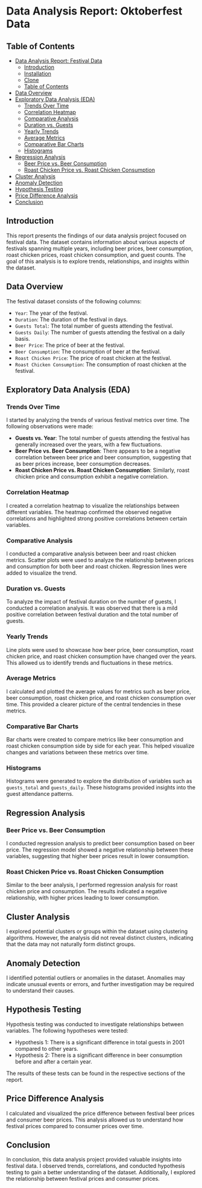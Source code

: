 # Data Analysis Report: Oktoberfest Data

## Table of Contents

- [Data Analysis Report: Festival Data](#data-analysis-report-festival-data)
  - [Introduction](#introduction)
  - [Installation](#installation)
  - [Clone](#clone)
  - [Table of Contents](#table-of-contents)
- [Data Overview](#data-overview)
- [Exploratory Data Analysis (EDA)](#exploratory-data-analysis-eda)
  - [Trends Over Time](#trends-over-time)
  - [Correlation Heatmap](#correlation-heatmap)
  - [Comparative Analysis](#comparative-analysis)
  - [Duration vs. Guests](#duration-vs-guests)
  - [Yearly Trends](#yearly-trends)
  - [Average Metrics](#average-metrics)
  - [Comparative Bar Charts](#comparative-bar-charts)
  - [Histograms](#histograms)
- [Regression Analysis](#regression-analysis)
  - [Beer Price vs. Beer Consumption](#beer-price-vs-beer-consumption)
  - [Roast Chicken Price vs. Roast Chicken Consumption](#roast-chicken-price-vs-roast-chicken-consumption)
- [Cluster Analysis](#cluster-analysis)
- [Anomaly Detection](#anomaly-detection)
- [Hypothesis Testing](#hypothesis-testing)
- [Price Difference Analysis](#price-difference-analysis)
- [Conclusion](#conclusion)

## Introduction

This report presents the findings of our data analysis project focused on festival data. The dataset contains information about various aspects of festivals spanning multiple years, including beer prices, beer consumption, roast chicken prices, roast chicken consumption, and guest counts. The goal of this analysis is to explore trends, relationships, and insights within the dataset.

## Data Overview

The festival dataset consists of the following columns:

- `Year`: The year of the festival.
- `Duration`: The duration of the festival in days.
- `Guests Total`: The total number of guests attending the festival.
- `Guests Daily`: The number of guests attending the festival on a daily basis.
- `Beer Price`: The price of beer at the festival.
- `Beer Consumption`: The consumption of beer at the festival.
- `Roast Chicken Price`: The price of roast chicken at the festival.
- `Roast Chicken Consumption`: The consumption of roast chicken at the festival.

## Exploratory Data Analysis (EDA)

### Trends Over Time

I started by analyzing the trends of various festival metrics over time. The following observations were made:

- **Guests vs. Year**: The total number of guests attending the festival has generally increased over the years, with a few fluctuations.
- **Beer Price vs. Beer Consumption**: There appears to be a negative correlation between beer price and beer consumption, suggesting that as beer prices increase, beer consumption decreases.
- **Roast Chicken Price vs. Roast Chicken Consumption**: Similarly, roast chicken price and consumption exhibit a negative correlation.

### Correlation Heatmap

I created a correlation heatmap to visualize the relationships between different variables. The heatmap confirmed the observed negative correlations and highlighted strong positive correlations between certain variables.

### Comparative Analysis

I conducted a comparative analysis between beer and roast chicken metrics. Scatter plots were used to analyze the relationship between prices and consumption for both beer and roast chicken. Regression lines were added to visualize the trend.

### Duration vs. Guests

To analyze the impact of festival duration on the number of guests, I conducted a correlation analysis. It was observed that there is a mild positive correlation between festival duration and the total number of guests.

### Yearly Trends

Line plots were used to showcase how beer price, beer consumption, roast chicken price, and roast chicken consumption have changed over the years. This allowed us to identify trends and fluctuations in these metrics.

### Average Metrics

I calculated and plotted the average values for metrics such as beer price, beer consumption, roast chicken price, and roast chicken consumption over time. This provided a clearer picture of the central tendencies in these metrics.

### Comparative Bar Charts

Bar charts were created to compare metrics like beer consumption and roast chicken consumption side by side for each year. This helped visualize changes and variations between these metrics over time.

### Histograms

Histograms were generated to explore the distribution of variables such as `guests_total` and `guests_daily`. These histograms provided insights into the guest attendance patterns.

## Regression Analysis

### Beer Price vs. Beer Consumption

I conducted regression analysis to predict beer consumption based on beer price. The regression model showed a negative relationship between these variables, suggesting that higher beer prices result in lower consumption.

### Roast Chicken Price vs. Roast Chicken Consumption

Similar to the beer analysis, I performed regression analysis for roast chicken price and consumption. The results indicated a negative relationship, with higher prices leading to lower consumption.

## Cluster Analysis

I explored potential clusters or groups within the dataset using clustering algorithms. However, the analysis did not reveal distinct clusters, indicating that the data may not naturally form distinct groups.

## Anomaly Detection

I identified potential outliers or anomalies in the dataset. Anomalies may indicate unusual events or errors, and further investigation may be required to understand their causes.

## Hypothesis Testing

Hypothesis testing was conducted to investigate relationships between variables. The following hypotheses were tested:

- Hypothesis 1: There is a significant difference in total guests in 2001 compared to other years.
- Hypothesis 2: There is a significant difference in beer consumption before and after a certain year.

The results of these tests can be found in the respective sections of the report.

## Price Difference Analysis

I calculated and visualized the price difference between festival beer prices and consumer beer prices. This analysis allowed us to understand how festival prices compared to consumer prices over time.

## Conclusion

In conclusion, this data analysis project provided valuable insights into festival data. I observed trends, correlations, and conducted hypothesis testing to gain a better understanding of the dataset. Additionally, I explored the relationship between festival prices and consumer prices.
